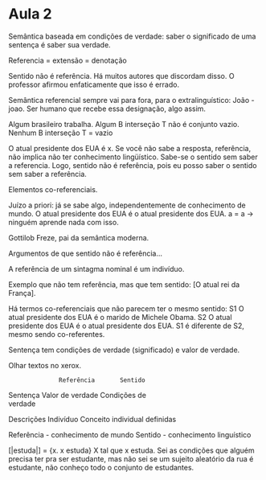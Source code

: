 Aula 2
======

Semântica baseada em condições de verdade: saber o significado de uma sentença é saber sua verdade.

Referencia = extensão = denotação

Sentido não é referência. Há muitos autores que discordam disso. O professor afirmou enfaticamente que isso é errado.

Semântica referencial sempre vai para fora, para o extralinguístico: João - joao. Ser humano que recebe essa designação, algo assim.

Algum brasileiro trabalha.
Algum B interseção T não é conjunto vazio.
Nenhum B interseção T = vazio

O atual presidente dos EUA é x.
Se você não sabe a resposta, referência, não implica não ter conhecimento lingüístico. Sabe-se o sentido sem saber a referencia. Logo, sentido não é referência, pois eu posso saber o sentido sem saber a referência.

Elementos co-referenciais.

Juízo a priori: já se sabe algo, independentemente de conhecimento de mundo. O atual presidente dos EUA é o atual presidente dos EUA. a = a -> ninguém aprende nada com isso.

Gottilob Freze, pai da semântica moderna.

Argumentos de que sentido não é referência...

A referência de um sintagma nominal é um indivíduo.

Exemplo que não tem referência, mas que tem sentido: [O atual rei da França].

Há termos co-referenciais que não parecem ter o mesmo sentido:
S1 O atual presidente dos EUA é o marido de Michele Obama.
S2 O atual presidente dos EUA é o atual presidente dos EUA.
S1 é diferente de S2, mesmo sendo co-referentes.

Sentença tem condições de verdade (significado) e valor de verdade.

Olhar textos no xerox.

                  Referência       Sentido

Sentença Valor de verdade Condições de             
                                                 verdade


Descrições Indivíduo   Conceito individual
definidas

Referência - conhecimento de mundo
Sentido - conhecimento linguístico

[|estuda|] = {x. x estuda}
X tal que x estuda.
Sei as condições que alguém precisa ter pra ser estudante, mas não sei se um sujeito aleatório da rua é estudante, não conheço todo o conjunto de estudantes.
